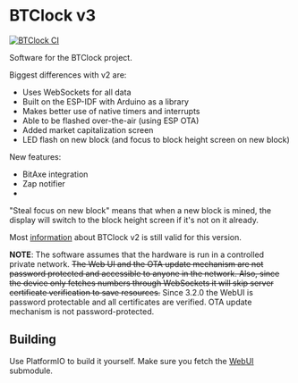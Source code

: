 # BTClock v3

[![BTClock CI](https://github.com/btclock/btclock_v3/actions/workflows/tagging.yml/badge.svg)](https://github.com/btclock/btclock_v3/actions/workflows/tagging.yml)

Software for the BTClock project.

Biggest differences with v2 are:
- Uses WebSockets for all data
- Built on the ESP-IDF with Arduino as a library 
- Makes better use of native timers and interrupts
- Able to be flashed over-the-air (using ESP OTA)
- Added market capitalization screen
- LED flash on new block (and focus to block height screen on new block)

New features:
- BitAxe integration
- Zap notifier
- 

"Steal focus on new block" means that when a new block is mined, the display will switch to the block height screen if it's not on it already.

Most [information](https://github.com/btclock/btclock_v2/wiki) about BTClock v2 is still valid for this version.

**NOTE**: The software assumes that the hardware is run in a controlled private network. ~~The Web UI and the OTA update mechanism are not password protected and accessible to anyone in the network. Also, since the device only fetches numbers through WebSockets it will skip server certificate verification to save resources.~~ Since 3.2.0 the WebUI is password protectable and all certificates are verified. OTA update mechanism is not password-protected. 

## Building

Use PlatformIO to build it yourself. Make sure you fetch the [WebUI](https://github.com/btclock/webui) submodule.